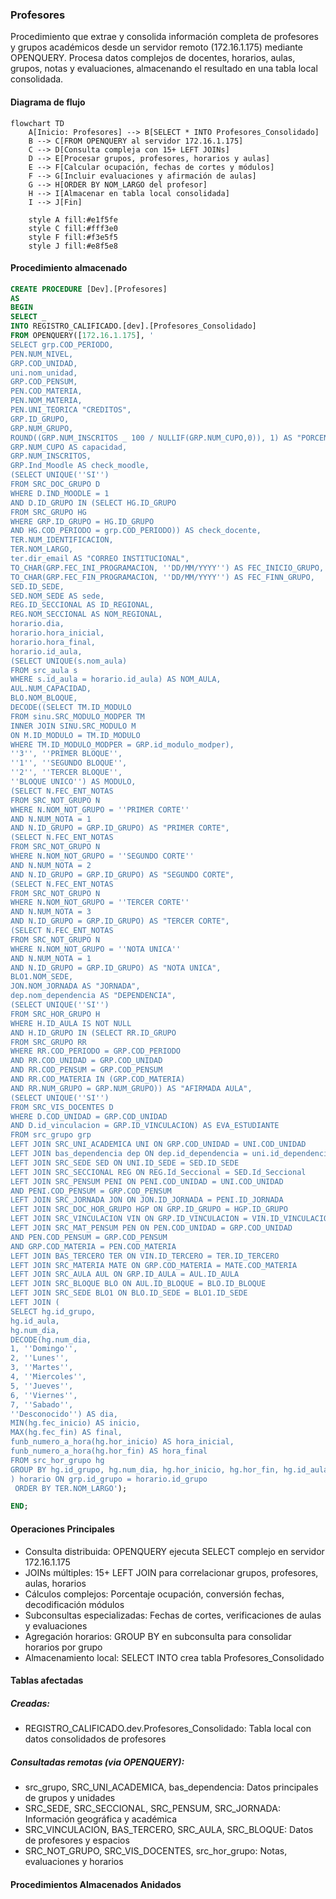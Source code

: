 
### Profesores

Procedimiento que extrae y consolida información completa de profesores y grupos académicos desde un servidor remoto (172.16.1.175) mediante OPENQUERY. Procesa datos complejos de docentes, horarios, aulas, grupos, notas y evaluaciones, almacenando el resultado en una tabla local consolidada.

#### Diagrama de flujo

```mermaid
flowchart TD
    A[Inicio: Profesores] --> B[SELECT * INTO Profesores_Consolidado]
    B --> C[FROM OPENQUERY al servidor 172.16.1.175]
    C --> D[Consulta compleja con 15+ LEFT JOINs]
    D --> E[Procesar grupos, profesores, horarios y aulas]
    E --> F[Calcular ocupación, fechas de cortes y módulos]
    F --> G[Incluir evaluaciones y afirmación de aulas]
    G --> H[ORDER BY NOM_LARGO del profesor]
    H --> I[Almacenar en tabla local consolidada]
    I --> J[Fin]
    
    style A fill:#e1f5fe
    style C fill:#fff3e0
    style F fill:#f3e5f5
    style J fill:#e8f5e8
```
#### Procedimiento almacenado
```sql
CREATE PROCEDURE [Dev].[Profesores]
AS
BEGIN
SELECT _
INTO REGISTRO_CALIFICADO.[dev].[Profesores_Consolidado]
FROM OPENQUERY([172.16.1.175], '
SELECT grp.COD_PERIODO,
PEN.NUM_NIVEL,
GRP.COD_UNIDAD,
uni.nom_unidad,
GRP.COD_PENSUM,
PEN.COD_MATERIA,
PEN.NOM_MATERIA,
PEN.UNI_TEORICA "CREDITOS",
GRP.ID_GRUPO,
GRP.NUM_GRUPO,
ROUND((GRP.NUM_INSCRITOS _ 100 / NULLIF(GRP.NUM_CUPO,0)), 1) AS "PORCENTAJE OCUPACION AULA",
GRP.NUM_CUPO AS capacidad,
GRP.NUM_INSCRITOS,
GRP.Ind_Moodle AS check_moodle,
(SELECT UNIQUE(''SI'')
FROM SRC_DOC_GRUPO D
WHERE D.IND_MOODLE = 1
AND D.ID_GRUPO IN (SELECT HG.ID_GRUPO
FROM SRC_GRUPO HG
WHERE GRP.ID_GRUPO = HG.ID_GRUPO
AND HG.COD_PERIODO = grp.COD_PERIODO)) AS check_docente,
TER.NUM_IDENTIFICACION,
TER.NOM_LARGO,
ter.dir_email AS "CORREO INSTITUCIONAL",
TO_CHAR(GRP.FEC_INI_PROGRAMACION, ''DD/MM/YYYY'') AS FEC_INICIO_GRUPO,
TO_CHAR(GRP.FEC_FIN_PROGRAMACION, ''DD/MM/YYYY'') AS FEC_FINN_GRUPO,
SED.ID_SEDE,
SED.NOM_SEDE AS sede,
REG.ID_SECCIONAL AS ID_REGIONAL,
REG.NOM_SECCIONAL AS NOM_REGIONAL,
horario.dia,
horario.hora_inicial,
horario.hora_final,
horario.id_aula,
(SELECT UNIQUE(s.nom_aula)
FROM src_aula s
WHERE s.id_aula = horario.id_aula) AS NOM_AULA,
AUL.NUM_CAPACIDAD,
BLO.NOM_BLOQUE,
DECODE((SELECT TM.ID_MODULO
FROM sinu.SRC_MODULO_MODPER TM
INNER JOIN SINU.SRC_MODULO M
ON M.ID_MODULO = TM.ID_MODULO
WHERE TM.ID_MODULO_MODPER = GRP.id_modulo_modper),
''3'', ''PRIMER BLOQUE'',
''1'', ''SEGUNDO BLOQUE'',
''2'', ''TERCER BLOQUE'',
''BLOQUE UNICO'') AS MODULO,
(SELECT N.FEC_ENT_NOTAS
FROM SRC_NOT_GRUPO N
WHERE N.NOM_NOT_GRUPO = ''PRIMER CORTE''
AND N.NUM_NOTA = 1
AND N.ID_GRUPO = GRP.ID_GRUPO) AS "PRIMER CORTE",
(SELECT N.FEC_ENT_NOTAS
FROM SRC_NOT_GRUPO N
WHERE N.NOM_NOT_GRUPO = ''SEGUNDO CORTE''
AND N.NUM_NOTA = 2
AND N.ID_GRUPO = GRP.ID_GRUPO) AS "SEGUNDO CORTE",
(SELECT N.FEC_ENT_NOTAS
FROM SRC_NOT_GRUPO N
WHERE N.NOM_NOT_GRUPO = ''TERCER CORTE''
AND N.NUM_NOTA = 3
AND N.ID_GRUPO = GRP.ID_GRUPO) AS "TERCER CORTE",
(SELECT N.FEC_ENT_NOTAS
FROM SRC_NOT_GRUPO N
WHERE N.NOM_NOT_GRUPO = ''NOTA UNICA''
AND N.NUM_NOTA = 1
AND N.ID_GRUPO = GRP.ID_GRUPO) AS "NOTA UNICA",
BLO1.NOM_SEDE,
JON.NOM_JORNADA AS "JORNADA",
dep.nom_dependencia AS "DEPENDENCIA",
(SELECT UNIQUE(''SI'')
FROM SRC_HOR_GRUPO H
WHERE H.ID_AULA IS NOT NULL
AND H.ID_GRUPO IN (SELECT RR.ID_GRUPO
FROM SRC_GRUPO RR
WHERE RR.COD_PERIODO = GRP.COD_PERIODO
AND RR.COD_UNIDAD = GRP.COD_UNIDAD
AND RR.COD_PENSUM = GRP.COD_PENSUM
AND RR.COD_MATERIA IN (GRP.COD_MATERIA)
AND RR.NUM_GRUPO = GRP.NUM_GRUPO)) AS "AFIRMADA AULA",
(SELECT UNIQUE(''SI'')
FROM SRC_VIS_DOCENTES D
WHERE D.COD_UNIDAD = GRP.COD_UNIDAD
AND D.id_vinculacion = GRP.ID_VINCULACION) AS EVA_ESTUDIANTE
FROM src_grupo grp
LEFT JOIN SRC_UNI_ACADEMICA UNI ON GRP.COD_UNIDAD = UNI.COD_UNIDAD
LEFT JOIN bas_dependencia dep ON dep.id_dependencia = uni.id_dependencia
LEFT JOIN SRC_SEDE SED ON UNI.ID_SEDE = SED.ID_SEDE
LEFT JOIN SRC_SECCIONAL REG ON REG.Id_Seccional = SED.Id_Seccional
LEFT JOIN SRC_PENSUM PENI ON PENI.COD_UNIDAD = UNI.COD_UNIDAD
AND PENI.COD_PENSUM = GRP.COD_PENSUM
LEFT JOIN SRC_JORNADA JON ON JON.ID_JORNADA = PENI.ID_JORNADA
LEFT JOIN SRC_DOC_HOR_GRUPO HGP ON GRP.ID_GRUPO = HGP.ID_GRUPO
LEFT JOIN SRC_VINCULACION VIN ON GRP.ID_VINCULACION = VIN.ID_VINCULACION
LEFT JOIN SRC_MAT_PENSUM PEN ON PEN.COD_UNIDAD = GRP.COD_UNIDAD
AND PEN.COD_PENSUM = GRP.COD_PENSUM
AND GRP.COD_MATERIA = PEN.COD_MATERIA
LEFT JOIN BAS_TERCERO TER ON VIN.ID_TERCERO = TER.ID_TERCERO
LEFT JOIN SRC_MATERIA MATE ON GRP.COD_MATERIA = MATE.COD_MATERIA
LEFT JOIN SRC_AULA AUL ON GRP.ID_AULA = AUL.ID_AULA
LEFT JOIN SRC_BLOQUE BLO ON AUL.ID_BLOQUE = BLO.ID_BLOQUE
LEFT JOIN SRC_SEDE BLO1 ON BLO.ID_SEDE = BLO1.ID_SEDE
LEFT JOIN (
SELECT hg.id_grupo,
hg.id_aula,
hg.num_dia,
DECODE(hg.num_dia,
1, ''Domingo'',
2, ''Lunes'',
3, ''Martes'',
4, ''Miercoles'',
5, ''Jueves'',
6, ''Viernes'',
7, ''Sabado'',
''Desconocido'') AS dia,
MIN(hg.fec_inicio) AS inicio,
MAX(hg.fec_fin) AS final,
funb_numero_a_hora(hg.hor_inicio) AS hora_inicial,
funb_numero_a_hora(hg.hor_fin) AS hora_final
FROM src_hor_grupo hg
GROUP BY hg.id_grupo, hg.num_dia, hg.hor_inicio, hg.hor_fin, hg.id_aula
) horario ON grp.id_grupo = horario.id_grupo  
 ORDER BY TER.NOM_LARGO');

END;

```
#### Operaciones Principales

- Consulta distribuida: OPENQUERY ejecuta SELECT complejo en servidor 172.16.1.175
- JOINs múltiples: 15+ LEFT JOIN para correlacionar grupos, profesores, aulas, horarios
- Cálculos complejos: Porcentaje ocupación, conversión fechas, decodificación módulos
- Subconsultas especializadas: Fechas de cortes, verificaciones de aulas y evaluaciones
- Agregación horarios: GROUP BY en subconsulta para consolidar horarios por grupo
- Almacenamiento local: SELECT INTO crea tabla Profesores_Consolidado

#### Tablas afectadas

##### Creadas:

- REGISTRO_CALIFICADO.dev.Profesores_Consolidado: Tabla local con datos consolidados de profesores

##### Consultadas remotas (via OPENQUERY):

- src_grupo, SRC_UNI_ACADEMICA, bas_dependencia: Datos principales de grupos y unidades
- SRC_SEDE, SRC_SECCIONAL, SRC_PENSUM, SRC_JORNADA: Información geográfica y académica
- SRC_VINCULACION, BAS_TERCERO, SRC_AULA, SRC_BLOQUE: Datos de profesores y espacios
- SRC_NOT_GRUPO, SRC_VIS_DOCENTES, src_hor_grupo: Notas, evaluaciones y horarios

#### Procedimientos Almacenados Anidados